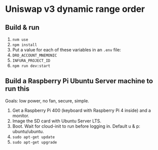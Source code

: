 # Uniswap v3 dynamic range order

## Build & run

1. `nvm use`
2. `npm install`
3. Put a value for each of these variables in an `.env` file:
  1. `DRO_ACCOUNT_MNEMONIC`
  2. `INFURA_PROJECT_ID`
4. `npm run dev:start`

## Build a Raspberry Pi Ubuntu Server machine to run this

Goals: low power, no fan, secure, simple.

1. Get a Raspberry Pi 400 (keyboard with Raspberry Pi 4 inside) and a monitor.
2. Image the SD card with Ubuntu Server LTS.
3. Boot. Wait for cloud-init to run before logging in. Default u & p: ubuntu/ubuntu.
4. `sudo apt-get update`
5. `sudo apt-get upgrade`

